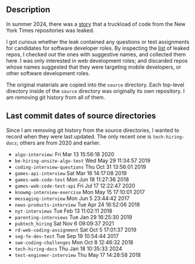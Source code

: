 ## Description

In summer 2024, there was a [story](https://news.ycombinator.com/item?id=40609922) that a truckload of code from the New York Times repositories was leaked.

I got curious whether the leak contained any questions or test assignments for candidates for software developer roles. By inspecting the [list](https://files.catbox.moe/jx7ksm.txt) of leaked repos, I checked out the ones with suggestive names, and collected them here. I was only interested in web development roles; and discarded repos whose names suggested that they were targeting mobile developers, or other software development roles.

The original materials are copied into the `source` directory. Each top-level directory inside of the `source` directory was originally its own repository. I am removing git history from all of them.

## Last commit dates of source directories
Since I am removing git history from the source directories, I wanted to record when they were last updated. The only recent one is `tech-hiring-docs`; others are from 2020 and earlier.

- `algo-interview`: Fri Mar 13 15:56:18 2020
- `be-hiring-onsite-algo-test` Wed May 29 11:34:57 2019
- `coding-interview-questions` Thu Oct 31 13:56:01 2019
- `games-api-interview` Sat Mar 16 14:17:08 2019
- `games-web-code-test` Mon Jun 18 11:27:36 2018 
- `games-web-code-test-api` Fri Jul 17 12:22:47 2020
- `knowmg-interview-exercise` Mon May 15 17:10:01 2017
- `messaging-interview` Mon Jun 5 23:44:42 2017
- `news-products-interview` Tue Apr 24 16:52:06 2018
- `nyt-interviews` Tue Feb 13 11:02:11 2018 
- `parenting-interviews` Tue Jan 29 16:25:30 2019
- `pubtech_hiring` Sat Nov 6 09:09:37 2021
- `rd-web-coding-assignment` Sat Oct 5 17:01:37 2019
- `seg-fe-dev-test` Tue Sep 19 10:54:44 2017
- `swe-coding-challenges` Mon Oct 8 12:46:32 2018 
- `tech-hiring-docs` Thu Jan 18 10:35:33 2024
- `test-engineer-interview` Thu May 17 14:28:58 2018
